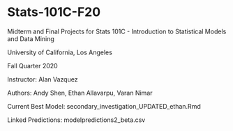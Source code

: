 # Stats-101C-F20
Midterm and Final Projects for Stats 101C - Introduction to Statistical Models and Data Mining

University of California, Los Angeles

Fall Quarter 2020

Instructor: Alan Vazquez

Authors: Andy Shen, Ethan Allavarpu, Varan Nimar

Current Best Model: secondary_investigation_UPDATED_ethan.Rmd

Linked Predictions: modelpredictions2_beta.csv
